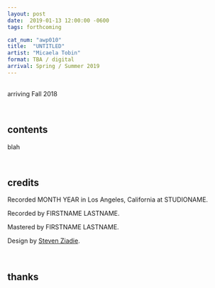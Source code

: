 ```yaml
---
layout: post
date:  2019-01-13 12:00:00 -0600
tags: forthcoming

cat_num: "awp010"
title:  "UNTITLED"
artist: "Micaela Tobin"
format: TBA / digital
arrival: Spring / Summer 2019
---
```


<br/>arriving Fall 2018

<br/>

## contents

blah

<br/>

## credits

Recorded MONTH YEAR in Los Angeles, California at STUDIONAME.

Recorded by FIRSTNAME LASTNAME.

Mastered by FIRSTNAME LASTNAME.

Design by [Steven Ziadie](http://s-ziadie.com/).

<br/>

## thanks
